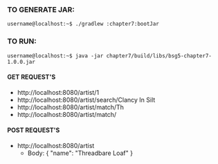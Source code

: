 ### TO GENERATE JAR:

```shell
username@localhost:~$ ./gradlew :chapter7:bootJar
```

### TO RUN:

```shell
username@localhost:~$ java -jar chapter7/build/libs/bsg5-chapter7-1.0.0.jar
```

#### GET REQUEST'S

* http://localhost:8080/artist/1
* http://localhost:8080/artist/search/Clancy In Silt
* http://localhost:8080/artist/match/Th
* http://localhost:8080/artist/match/

#### POST REQUEST'S

* http://localhost:8080/artist
    * Body: { "name": "Threadbare Loaf" }